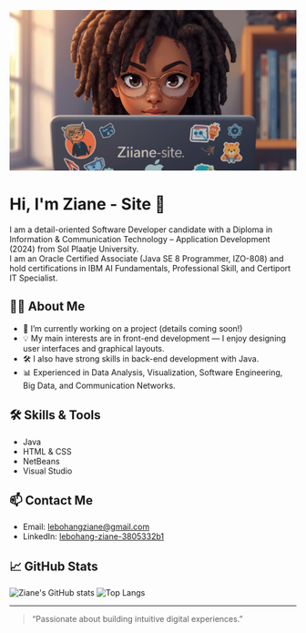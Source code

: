 ![Banner](assets/My%20official%20logo.jpg)

# Hi, I'm Ziane - Site 👋

I am a detail-oriented Software Developer candidate with a Diploma in Information & Communication Technology – Application Development (2024) from Sol Plaatje University.  
I am an Oracle Certified Associate (Java SE 8 Programmer, IZO-808) and hold certifications in IBM AI Fundamentals, Professional Skill, and Certiport IT Specialist.

## 👨‍💻 About Me

- 🔭 I’m currently working on a project (details coming soon!)
- 💡 My main interests are in front-end development — I enjoy designing user interfaces and graphical layouts.
- 🛠️ I also have strong skills in back-end development with Java.
- 📊 Experienced in Data Analysis, Visualization, Software Engineering, Big Data, and Communication Networks.

## 🛠️ Skills & Tools

- Java
- HTML & CSS
- NetBeans
- Visual Studio

## 📫 Contact Me

- Email: [lebohangziane@gmail.com](mailto:lebohangziane@gmail.com)
- LinkedIn: [lebohang-ziane-3805332b1](https://www.linkedin.com/in/lebohang-ziane-3805332b1/)

## 📈 GitHub Stats

![Ziane's GitHub stats](https://github-readme-stats.vercel.app/api?username=ZianeSite&show_icons=true&theme=default)
![Top Langs](https://github-readme-stats.vercel.app/api/top-langs/?username=ZianeSite&layout=compact)

---

> “Passionate about building intuitive digital experiences.”
